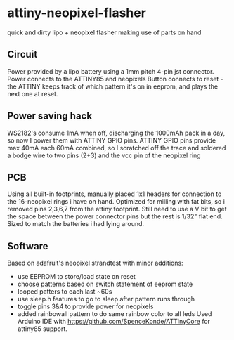 # attiny-neopixel-flasher
quick and dirty lipo + neopixel flasher making use of parts on hand

## Circuit
Power provided by a lipo battery using a 1mm pitch 4-pin jst connector.
Power connects to the ATTINY85 and neopixels
Button connects to reset - the ATTINY keeps track of which pattern it's on in eeprom, and plays the next one at reset.

## Power saving hack
WS2182's consume 1mA when off, discharging the 1000mAh pack in a day, so now I power them with ATTINY GPIO pins. ATTINY GPIO pins provide max 40mA each 60mA combined, so I scratched off the trace and soldered a bodge wire to two pins (2+3) and the vcc pin of the neopixel ring

## PCB
Using all built-in footprints, manually placed 1x1 headers for connection to the 16-neopixel rings i have on hand. Optimized for milling with fat bits, so i removed pins 2,3,6,7 from the attiny footprint. Still need to use a V bit to get the space between the power connector pins but the rest is 1/32" flat end. Sized to match the batteries i had lying around.

## Software
Based on adafruit's neopixel strandtest with minor additions:
* use EEPROM to store/load state on reset
* choose patterns based on switch statement of eeprom state
* looped patters to each last ~60s
* use sleep.h features to go to sleep after pattern runs through
* toggle pins 3&4 to provide power for neopixels
* added rainbowall pattern to do same rainbow color to all leds
Used Arduino IDE with https://github.com/SpenceKonde/ATTinyCore for attiny85 support.
